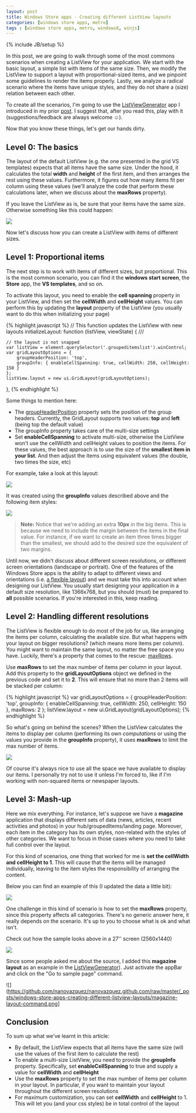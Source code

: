```yaml
---
layout: post
title: Windows Store apps - Creating different ListView layouts
categories: [windows store apps, metro]
tags : [windows store apps, metro, windows8, winjs]
---
```

{% include JB/setup %}

In this post, we are going to walk through some of the most commons scenarios when creating a ListView for your application. We start with the basic layout, a simple list with items of the same size. Then, we modify the ListView to support a layout with proportional-sized items, and we pinpoint some guidelines to render the items properly. Lastly, we analyze a radical scenario where the items have unique styles, and they do not share a (size) relation between each other.

To create all the scenarios, I'm going to use the [ListViewGenerator](https://github.com/nanovazquez/listview-layout-generator) app I introduced in my prior [post](http://nanovazquez.github.com/dev/2012/07/03/playing-with-windows-store-apps-aka-listview-generator/). I suggest that, after you read this, play with it (suggestions/feedback are always welcome ☺). 

Now that you know these things, let's get our hands dirty.

## Level 0: The basics

The layout of the default ListView (e.g. the one presented in the grid VS templates) expects that all items have the same size. Under the hood, it calculates the total **width** and **height** of the first item, and then arranges the rest using these values. Furthermore, it figures out how many items fit per column using these values (we'll analyze the code that perform these calculations later, when we discuss about the **maxRows** property). 

If you leave the ListView as is, be sure that your items have the same size. Otherwise something like this could happen:

![](https://github.com/nanovazquez/nanovazquez.github.com/raw/master/_posts/windows-store-apps-creating-different-listview-layouts/default-settings-issue.png)

Now let's discuss how you can create a ListView with items of different sizes.

## Level 1: Proportional items

The next step is to work with items of different sizes, but proportional. This is the most common scenario, you can find it the **windows start screen**, the **Store** app, the **VS templates**, and so on. 

To activate this layout, you need to enable the **cell spanning** property in your ListView, and then set the **cellWidth** and **cellHeight** values. You can perform this by updating the **layout** property of the ListView (you usually want to do this when initializing your page)

{% highlight javascript %}
// This function updates the ListView with new layouts
initializeLayout: function (listView, viewState) {
    /// <param name="listView" value="WinJS.UI.ListView.prototype" />

    // the layout is not snapped
    var listView = element.querySelector('.groupeditemslist').winControl;
    var gridLayoutOptions = {
        groupHeaderPosition: 'top',
        groupInfo: { enableCellSpanning: true, cellWidth: 250, cellHeight: 150 }
    };
    listView.layout = new ui.GridLayout(gridLayoutOptions);
},
{% endhighlight %}

Some things to mention here:

* The [groupHeaderPosition](http://msdn.microsoft.com/en-us/library/windows/apps/br211743.aspx) property sets the position of the group headers. Currently, the GridLayout supports two values: **top** and **left** (being top the default value)
* The groupInfo property takes care of the multi-size settings 
* Set **enableCellSpanning** to activate multi-size, otherwise the ListView won't use the cellWidth and cellHeight values to position the items. For these values, the best approach is to use the size of the **smallest item in your list**. And then adjust the items using equivalent values (the double, two times the size, etc)

For example, take a look at this layout:

![](https://github.com/nanovazquez/nanovazquez.github.com/raw/master/_posts/windows-store-apps-creating-different-listview-layouts/proportional-sized-items.png)

It was created using the **groupInfo** values described above and the following item styles:

![](https://github.com/nanovazquez/nanovazquez.github.com/raw/master/_posts/windows-store-apps-creating-different-listview-layouts/proportional-item-styles.png)

> **Note:** Notice that we're adding an extra **10px** in the big items. This is because we need to include the margin between the items in the final value. For instance, if we want to create an item three times bigger than the smallest, we should add to the desired size the equivalent of two margins. 

Until now, we didn't discuss about different screen resolutions, or different screen orientations (landscape or portrait). One of the features of the Windows Store apps is the ability to adapt to different views and orientations (i.e. [a flexible layout](http://msdn.microsoft.com/en-us/library/windows/apps/hh465386.aspx)) and we must take this into account when designing our ListView. You usually start designing your application in a default size resolution, like 1366x768, but you should (must) be prepared to **all** possible scenarios. If you're interested in this, keep reading.

## Level 2: Handling different resolutions

The ListView is flexible enough to do most of the job for us, like arranging the items per column, calculating the available size. But what happens with your layout on bigger resolutions? (which means more items per column). You might want to maintain the same layout, no matter the free space you have. Luckily, there's a property that comes to the rescue: [maxRows](http://msdn.microsoft.com/en-us/library/windows/apps/br211750.aspx).

Use **maxRows** to set the max number of items per column in your layout. Add this property to the **gridLayoutOptions** object we defined in the previous code and set it to **2**. This will ensure that no more than 2 items will be stacked per column:

{% highlight javascript %}
var gridLayoutOptions = {
    groupHeaderPosition: 'top',
    groupInfo: { enableCellSpanning: true, cellWidth: 250, cellHeight: 150 },
    maxRows: 2
};
listView.layout = new ui.GridLayout(gridLayoutOptions);
{% endhighlight %}

So what's going on behind the scenes? When the ListView calculates the items to display per column (performing its own *computations* or using the values you provide in the **groupInfo** property), it uses **maxRows** to limit the max number of items.

![](https://github.com/nanovazquez/nanovazquez.github.com/raw/master/_posts/windows-store-apps-creating-different-listview-layouts/max-rows-usage.png)

Of course it's always nice to use all the space we have available to display our items. I personally try not to use it unless I'm forced to, like if I'm working with non-squared items or newspaper layouts.

## Level 3: Mash-up

Here we mix everything. For instance, let's suppose we have a **magazine** application that displays different sets of data (news, articles, recent activities and photos) in your hub/groupedItems/landing page. Moreover, each item in the category has its own styles, non-related with the styles of other categories. We want to focus in those cases where you need to take full control over the layout. 

For this kind of scenarios, one thing that worked for me is **set the cellWidth and cellHeight to 1**. This will cause that the items will be managed individually, leaving to the item styles the responsibility of arranging the content. 

Below you can find an example of this (I updated the data a little bit):

![](https://github.com/nanovazquez/nanovazquez.github.com/raw/master/_posts/windows-store-apps-creating-different-listview-layouts/random-layout.png)

One challenge in this kind of scenario is how to set the **maxRows** property, since this property affects all categories. There's no generic answer here, it really depends on the scenario. It's up to you to choose what is ok and what isn't. 

Check out how the sample looks above in a 27'' screen (2560x1440)

![](https://github.com/nanovazquez/nanovazquez.github.com/raw/master/_posts/windows-store-apps-creating-different-listview-layouts/random-layout-big-screen.png)

Since some people asked me about the source, I added this **magazine layout** as an example in the [ListViewGenerator](https://github.com/nanovazquez/listview-layout-generator)). Just activate the appBar and click on the "Go to sample page" command.

![](https://github.com/nanovazquez/nanovazquez.github.com/raw/master/_posts/windows-store-apps-creating-different-listview-layouts/magazine-layout-command.png]

## Conclusion

To sum up what we've learnt in this article:

* By default, the ListView expects that all items have the same size (will use the values of the first item to calculate the rest)
* To enable a multi-size ListView, you need to provide the **groupInfo** property. Specifically, set **enableCellSpanning** to true and supply a value for **cellWidth** and **cellHeight**
* Use the **maxRows** property to set the max number of items per column in your layout. In particular, if you want to maintain your layout throughout the different screen resolutions
* For maximum customization, you can set **cellWidth** and **cellHeight** to 1. This will let you (and your css styles) be in total control of the layout